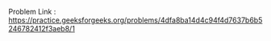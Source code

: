 Problem Link : https://practice.geeksforgeeks.org/problems/4dfa8ba14d4c94f4d7637b6b5246782412f3aeb8/1
